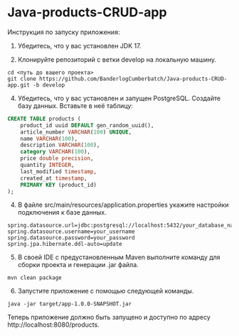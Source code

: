 # Java-products-CRUD-app

Инструкция по запуску приложения:

1. Убедитесь, что у вас установлен JDK 17.
   
2. Клонируйте репозиторий c ветки develop на локальную машину.
```
cd <путь до вашего проекта>
git clone https://github.com/BanderlogCumberbatch/Java-products-CRUD-app.git -b develop
```
4. Убедитесь, что у вас установлен и запущен PostgreSQL. Создайте базу данных. Вставьте в неё таблицу:
``` sql
CREATE TABLE products (
    product_id uuid DEFAULT gen_random_uuid(),
    article_number VARCHAR(100) UNIQUE,
    name VARCHAR(100),
    description VARCHAR(100),
    category VARCHAR(100),
    price double precision,
    quantity INTEGER,
    last_modified timestamp,
    created_at timestamp,
    PRIMARY KEY (product_id)
);
```
4. В файле src/main/resources/application.properties укажите настройки подключения к базе данных.
```
spring.datasource.url=jdbc:postgresql://localhost:5432/your_database_name
spring.datasource.username=your_username
spring.datasource.password=your_password
spring.jpa.hibernate.ddl-auto=update
```
5. В своей IDE c предустановленным Maven выполните команду для сборки проекта и генерации .jar файла.
```
mvn clean package
```
6. Запустите приложение с помощью следующей команды.
```
java -jar target/app-1.0.0-SNAPSHOT.jar
```
Теперь приложение должно быть запущено и доступно по адресу http://localhost:8080/products.
